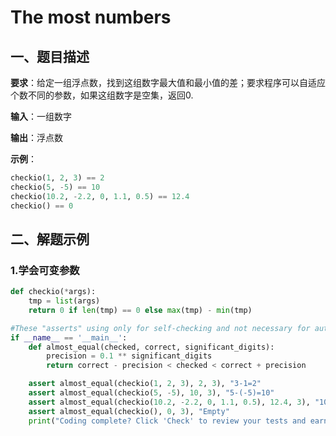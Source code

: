 # The most numbers

## 一、题目描述

**要求**：给定一组浮点数，找到这组数字最大值和最小值的差；要求程序可以自适应个数不同的参数，如果这组数字是空集，返回0.

**输入**：一组数字

**输出**：浮点数

**示例**：

```python
checkio(1, 2, 3) == 2
checkio(5, -5) == 10
checkio(10.2, -2.2, 0, 1.1, 0.5) == 12.4
checkio() == 0
```


## 二、解题示例

### 1.学会可变参数
```python
def checkio(*args):
    tmp = list(args)
    return 0 if len(tmp) == 0 else max(tmp) - min(tmp)

#These "asserts" using only for self-checking and not necessary for auto-testing
if __name__ == '__main__':
    def almost_equal(checked, correct, significant_digits):
        precision = 0.1 ** significant_digits
        return correct - precision < checked < correct + precision

    assert almost_equal(checkio(1, 2, 3), 2, 3), "3-1=2"
    assert almost_equal(checkio(5, -5), 10, 3), "5-(-5)=10"
    assert almost_equal(checkio(10.2, -2.2, 0, 1.1, 0.5), 12.4, 3), "10.2-(-2.2)=12.4"
    assert almost_equal(checkio(), 0, 3), "Empty"
    print("Coding complete? Click 'Check' to review your tests and earn cool rewards!")
```